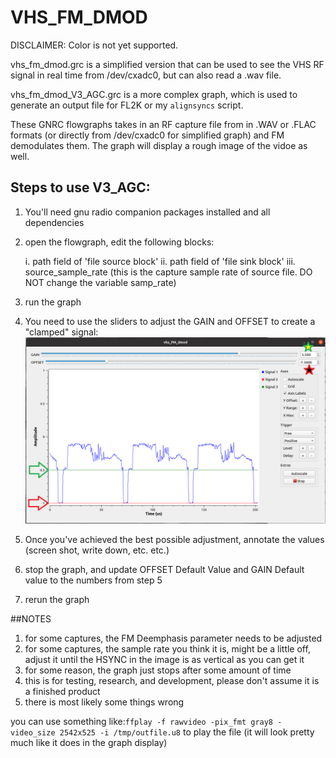 # VHS_FM_DMOD

DISCLAIMER:  Color is not yet supported.

vhs_fm_dmod.grc is a simplified version that can be used to see the VHS RF signal in real time from /dev/cxadc0, but can also read a .wav file.

vhs_fm_dmod_V3_AGC.grc is a more complex graph, which is used to generate an output file for FL2K or my `alignsyncs` script. 

These GNRC flowgraphs takes in an RF capture file from in .WAV or .FLAC formats (or directly from /dev/cxadc0 for simplified graph) and FM demodulates them. The graph will display a rough image of the vidoe as well.  

## Steps to use V3_AGC:

1. You'll need gnu radio companion packages installed and all dependencies

2. open the flowgraph, edit the following blocks:

   i. path field of 'file source block'
   ii. path field of 'file sink block' 
   iii. source_sample_rate (this is the capture sample rate of source file. DO NOT change the variable samp_rate)

3. run the graph 

4. You need to use the sliders to adjust the GAIN and OFFSET to create a "clamped" signal:
![pic1](https://raw.githubusercontent.com/tandersn/GNRC-Flowgraphs/main/z_images/adjust_gain_and_offset2.PNG)

5. Once you've achieved the best possible adjustment, annotate the values (screen shot, write down, etc. etc.)

6. stop the graph, and update OFFSET Default Value and GAIN Default value to the numbers from step 5

7. rerun the graph

##NOTES
1. for some captures, the FM Deemphasis parameter needs to be adjusted
2. for some captures, the sample rate you think it is, might be a little off, adjust it until the HSYNC in the image is as vertical as you can get it 
3. for some reason, the graph just stops after some amount of time
4. this is for testing, research, and development, please don't assume it is a finished product
5. there is most likely some things wrong



you can use something like:`ffplay -f rawvideo -pix_fmt gray8 -video_size 2542x525 -i /tmp/outfile.u8` to play the file (it will look pretty much like it does in the graph display)


